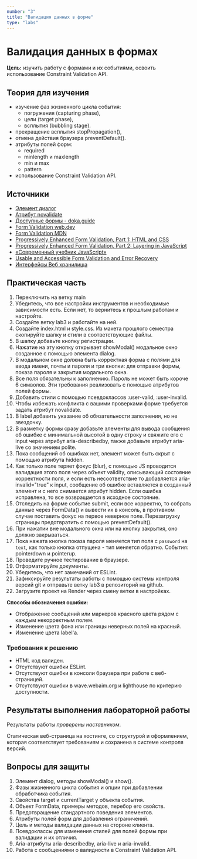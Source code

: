```yaml
---
number: "3"
title: "Валидация данных в форме"
type: "labs"
---
```


# Валидация данных в формах

**Цель:** изучить работу с формами и их событиями, освоить использование Constraint Validation API.

## Теория для изучения

- изучение фаз жизненного цикла события:
    - погружения (capturing phase),
    - цели (target phase),
    - всплытия (bubbling stage).
- прекращение всплытия stopPropagation(),
- отмена действия браузера preventDefault().
- атрибуты полей форм:
    - required
    - minlength и maxlength
    - min и max
    - pattern
- использование Constraint Validation API.

## Источники

- [Элемент диалог](https://doka.guide/html/dialog/)
- [Атрибут novalidate](https://doka.guide/html/novalidate/)
- [Доступные формы - doka.guide](https://doka.guide/a11y/accessible-forms/)
- [Form Validation web.dev](https://web.dev/learn/forms/validation?hl=ru)
- [Form Validation MDN](https://developer.mozilla.org/ru/docs/Learn/Forms/Form_validation)
- [Progressively Enhanced Form Validation, Part 1: HTML and CSS](https://cloudfour.com/thinks/progressively-enhanced-form-validation-part-1-html-and-css/)
- [Progressively Enhanced Form Validation, Part 2: Layering in JavaScript](https://cloudfour.com/thinks/progressively-enhanced-form-validation-part-2-layering-in-javascript/)
- [«Современный учебник JavaScript»](https://learn.javascript.ru/)
- [Usable and Accessible Form Validation and Error Recovery](https://webaim.org/techniques/formvalidation/)
- [Интерфейсы Веб хранилища](https://developer.mozilla.org/ru/docs/Web/API/Web_Storage_API)

## Практическая часть

1. Переключить на ветку main
1. Убедитесь, что все настройки инструментов и необходимые зависимости есть. Если нет, то вернитесь к прошлым работам и настройте.
1. Создайте ветку lab3 и работайте на ней.
1. Создайте index.html и style.css. Из макета прошлого семестра скопируйте шапку и стили в соответствующие файлы.
1. В шапку добавьте кнопку регистрации.
1. Нажатие на эту кнопку открывает showModal() модальное окно созданное с помощью элемента dialog.
1. В модальном окне должна быть корректная форма с полями для ввода имени, почты и пароля и три кнопки: для отправки формы, показа пароля и закрытия модального окна.
1. Все поля обязательны к заполнению. Пароль не может быть короче 6 символов. Эти требования реализовать с помощью атрибутов полей формы.
1. Добавить стили с помощью псевдоклассов :user-valid, :user-invalid.
1. Чтобы избежать конфликта с вашими проверками форме требуется задать атрибут novalidate.
1. В label добавить указание об обязательности заполнения, но не звездочку.
1. В разметку формы сразу добавьте элементы для вывода сообщения об ошибке с минимальной высотой в одну строку и свяжите его с input через атрибут aria-describedby, также добавьте атрибут aria-live со значением polite.
1. Пока сообщений об ошибках нет, элемент может быть скрыт с помощью атрибута hidden.
1. Как только поле теряет фокус (blur), с помощью JS проводится валидация этого поля через объект validity, описывающий состояние корректности поля, и если есть несоответствие то добавляется aria-invalid="true" к input, сообщение об ошибке вставляется в созданный элемент и с него снимается атрибут hidden. Если ошибка исправлена, то все возвращается в исходное состояние.
1. Отследить на форме событие submit, если все корректно, то собрать данные через FormData() и вывести их в консоль, в противном случае поставить фокус на первое неверное поле. Перезагрузку страницы предотвратить с помощью preventDefault().
1. При нажатии вне модального окна или на кнопку закрытия, оно должно закрываться.
1. Пока нажата кнопка показа пароля меняется тип поля с `password` на `text`, как только кнопка отпущена - тип меняется обратно. События: pointerdown и pointerup.
1. Проведите ручное тестирование в браузере.
1. Отформатируйте документы.
1. Убедитесь, что нет замечаний от ESLint.
1. Зафиксируйте результаты работы с помощью системы контроля версий git и отправьте ветку lab3 в репозиторий на github.
1. Загрузите проект на Render через смену ветки в настройках.

**Способы обозначения ошибки:**

- Отображение сообщений или маркеров красного цвета рядом с каждым некорректным полем.
- Изменение цвета фона или границы неверных полей на красный.
- Изменение цвета label'а.

### Требования к решению

- HTML код валиден.
- Отсутствуют ошибки ESLint.
- Отсутствуют ошибки в консоли браузера при работе с веб-страницей.
- Отсутствуют ошибки в wave.webaim.org и lighthouse по критерию доступности.

## Результаты выполнения лабораторной работы

Результаты работы _проверены наставником_.

Статическая веб-страница на хостинге, со структурой и оформлением, которая соответствует требованиям и сохранена в системе контроля версий.

## Вопросы для защиты

1. Элемент dialog, методы showModal() и show().
1. Фазы жизненного цикла события и опции при добавлении обработчика события.
1. Свойства target и currentTarget у объекта события.
1. Объект FormData, примеры методов, перебор его свойств.
1. Предотвращение стандартного поведения элементов.
1. Атрибуты полей форм для добавления ограничений.
1. Цель и методы валидации данных на стороне клиента.
1. Псевдоклассы для изменения стилей для полей формы при валидации и их отличия.
1. Aria-атрибуты aria-describedby, aria-live и aria-invalid.
1. Работа с сообщениями о валидности в Constraint Validation API.

